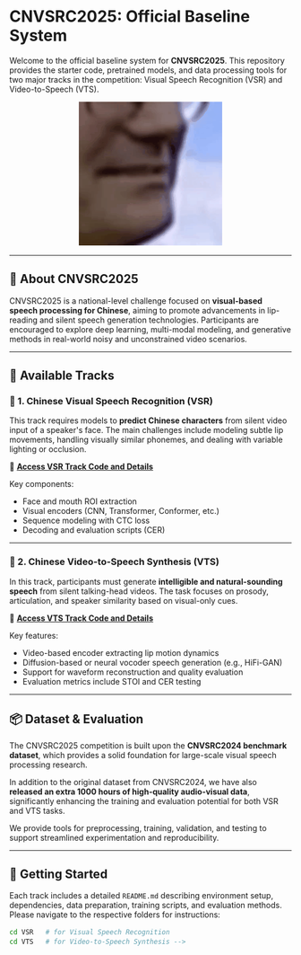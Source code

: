 # CNVSRC2025: Official Baseline System

Welcome to the official baseline system for **CNVSRC2025**. This repository provides the starter code, pretrained models, and data processing tools for two major tracks in the competition: Visual Speech Recognition (VSR) and Video-to-Speech (VTS).

<div align="center">
    <img src="example.gif" width="256" />
</div>

---

## 🏁 About CNVSRC2025

CNVSRC2025 is a national-level challenge focused on **visual-based speech processing for Chinese**, aiming to promote advancements in lip-reading and silent speech generation technologies. Participants are encouraged to explore deep learning, multi-modal modeling, and generative methods in real-world noisy and unconstrained video scenarios.

---

## 📂 Available Tracks

### 🔹 1. Chinese Visual Speech Recognition (VSR)

This track requires models to **predict Chinese characters** from silent video input of a speaker's face. The main challenges include modeling subtle lip movements, handling visually similar phonemes, and dealing with variable lighting or occlusion.

🔗 **[Access VSR Track Code and Details](https://github.com/liu12366262626/CNVSRC2025/tree/main/VSR)**

Key components:
- Face and mouth ROI extraction
- Visual encoders (CNN, Transformer, Conformer, etc.)
- Sequence modeling with CTC loss
- Decoding and evaluation scripts (CER)

---

### 🔹 2. Chinese Video-to-Speech Synthesis (VTS)

In this track, participants must generate **intelligible and natural-sounding speech** from silent talking-head videos. The task focuses on prosody, articulation, and speaker similarity based on visual-only cues.

🔗 **[Access VTS Track Code and Details](https://github.com/liu12366262626/CNVSRC2025/tree/main/VTS)**

Key features:
- Video-based encoder extracting lip motion dynamics
- Diffusion-based or neural vocoder speech generation (e.g., HiFi-GAN)
- Support for waveform reconstruction and quality evaluation
- Evaluation metrics include STOI and CER testing

---

## 📦 Dataset & Evaluation

The CNVSRC2025 competition is built upon the **CNVSRC2024 benchmark dataset**, which provides a solid foundation for large-scale visual speech processing research. 

In addition to the original dataset from CNVSRC2024, we have also **released an extra 1000 hours of high-quality audio-visual data**, significantly enhancing the training and evaluation potential for both VSR and VTS tasks.

We provide tools for preprocessing, training, validation, and testing to support streamlined experimentation and reproducibility.

---

## 🚀 Getting Started

Each track includes a detailed `README.md` describing environment setup, dependencies, data preparation, training scripts, and evaluation methods. Please navigate to the respective folders for instructions:

```bash
cd VSR   # for Visual Speech Recognition
cd VTS   # for Video-to-Speech Synthesis -->

